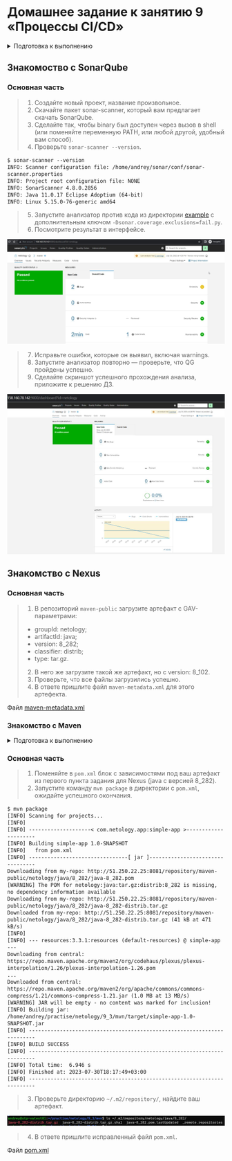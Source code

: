 # Домашнее задание к занятию 9 «Процессы CI/CD»


<details>
  <summary>Подготовка к выполнению</summary>

>1. Создайте два VM в Yandex Cloud с параметрами: 2CPU 4RAM Centos7 (остальное по минимальным требованиям).
>2. Пропишите в [inventory](./infrastructure/inventory/cicd/hosts.yml) [playbook](./infrastructure/site.yml) созданные хосты.
>3. Добавьте в [files](./infrastructure/files/) файл со своим публичным ключом (id_rsa.pub). Если ключ называется иначе — найдите таску в плейбуке, которая использует id_rsa.pub имя, и исправьте на своё.
>4. Запустите playbook, ожидайте успешного завершения.
>5. Проверьте готовность SonarQube через [браузер](http://localhost:9000).
>6. Зайдите под admin\admin, поменяйте пароль на свой.
>7.  Проверьте готовность Nexus через [бразуер](http://localhost:8081).
>8. Подключитесь под admin\admin123, поменяйте пароль, сохраните анонимный доступ.

<p align="center">
  <img  src=".//scr/1.jpg"><img  src=".//scr/2.jpg"><img  src=".//scr/3.jpg"><img  src=".//scr/4.jpg">
</p>

</details>

## Знакомоство с SonarQube

### Основная часть

>1. Создайте новый проект, название произвольное.
>2. Скачайте пакет sonar-scanner, который вам предлагает скачать SonarQube.
>3. Сделайте так, чтобы binary был доступен через вызов в shell (или поменяйте переменную PATH, или любой другой, удобный вам способ).
>6. Проверьте `sonar-scanner --version`.

```shell
$ sonar-scanner --version
INFO: Scanner configuration file: /home/andrey/sonar/conf/sonar-scanner.properties
INFO: Project root configuration file: NONE
INFO: SonarScanner 4.8.0.2856
INFO: Java 11.0.17 Eclipse Adoptium (64-bit)
INFO: Linux 5.15.0-76-generic amd64
```

>5. Запустите анализатор против кода из директории [example](./example) с дополнительным ключом `-Dsonar.coverage.exclusions=fail.py`.
>6. Посмотрите результат в интерфейсе.

<p align="center">
  <img  src=".//scr/5.jpg">
</p>

>7. Исправьте ошибки, которые он выявил, включая warnings.
>8. Запустите анализатор повторно — проверьте, что QG пройдены успешно.
>9. Сделайте скриншот успешного прохождения анализа, приложите к решению ДЗ.

<p align="center">
  <img  src=".//scr/6.jpg">
</p>

## Знакомство с Nexus

### Основная часть

>1. В репозиторий `maven-public` загрузите артефакт с GAV-параметрами:
>
> *    groupId: netology;
> *    artifactId: java;
> *    version: 8_282;
> *    classifier: distrib;
> *    type: tar.gz.
>   
>2. В него же загрузите такой же артефакт, но с version: 8_102.
>3. Проверьте, что все файлы загрузились успешно.
>4. В ответе пришлите файл `maven-metadata.xml` для этого артефекта.

Файл [maven-metadata.xml](https://github.com/ercuru/devops-netology/blob/main/09/09-03/maven-metadata.xml)

### Знакомство с Maven

<details>
  <summary>Подготовка к выполнению</summary>

>1. Скачайте дистрибутив с [maven](https://maven.apache.org/download.cgi).
>2. Разархивируйте, сделайте так, чтобы binary был доступен через вызов в shell (или поменяйте переменную PATH, или любой другой, удобный вам способ).
>3. Удалите из `apache-maven-<version>/conf/settings.xml` упоминание о правиле, отвергающем HTTP- соединение — раздел mirrors —> id: my-repository-http-unblocker.
>4. Проверьте `mvn --version`.

```shell
$ mvn --version
Apache Maven 3.9.3 (21122926829f1ead511c958d89bd2f672198ae9f)
Maven home: /home/andrey/apache-maven-3.9.3
Java version: 1.8.0_362, vendor: Private Build, runtime: /usr/lib/jvm/java-8-openjdk-amd64/jre
Default locale: en_US, platform encoding: UTF-8
OS name: "linux", version: "5.15.0-78-generic", arch: "amd64", family: "unix"
```

>5. Заберите директорию [mvn](./mvn) с pom.

</details>



### Основная часть

>1. Поменяйте в `pom.xml` блок с зависимостями под ваш артефакт из первого пункта задания для Nexus (java с версией 8_282).
>2. Запустите команду `mvn package` в директории с `pom.xml`, ожидайте успешного окончания.

```shell
$ mvn package
[INFO] Scanning for projects...
[INFO]
[INFO] --------------------< com.netology.app:simple-app >---------------------
[INFO] Building simple-app 1.0-SNAPSHOT
[INFO]   from pom.xml
[INFO] --------------------------------[ jar ]---------------------------------
Downloading from my-repo: http://51.250.22.25:8081/repository/maven-public/netology/java/8_282/java-8_282.pom
[WARNING] The POM for netology:java:tar.gz:distrib:8_282 is missing, no dependency information available
Downloading from my-repo: http://51.250.22.25:8081/repository/maven-public/netology/java/8_282/java-8_282-distrib.tar.gz
Downloaded from my-repo: http://51.250.22.25:8081/repository/maven-public/netology/java/8_282/java-8_282-distrib.tar.gz (41 kB at 471 kB/s)
[INFO]
[INFO] --- resources:3.3.1:resources (default-resources) @ simple-app ---
Downloading from central: https://repo.maven.apache.org/maven2/org/codehaus/plexus/plexus-interpolation/1.26/plexus-interpolation-1.26.pom
...
Downloaded from central: https://repo.maven.apache.org/maven2/org/apache/commons/commons-compress/1.21/commons-compress-1.21.jar (1.0 MB at 13 MB/s)
[WARNING] JAR will be empty - no content was marked for inclusion!
[INFO] Building jar: /home/andrey/practise/netology/9_3/mvn/target/simple-app-1.0-SNAPSHOT.jar
[INFO] ------------------------------------------------------------------------
[INFO] BUILD SUCCESS
[INFO] ------------------------------------------------------------------------
[INFO] Total time:  6.946 s
[INFO] Finished at: 2023-07-30T18:17:49+03:00
[INFO] ------------------------------------------------------------------------
```

>3. Проверьте директорию `~/.m2/repository/`, найдите ваш артефакт.

<p align="center">
  <img  src=".//scr/7.jpg">
</p>

>4. В ответе пришлите исправленный файл `pom.xml`.

Файл [pom.xml](https://github.com/ercuru/devops-netology/blob/main/09/09-03/pom.xml)
